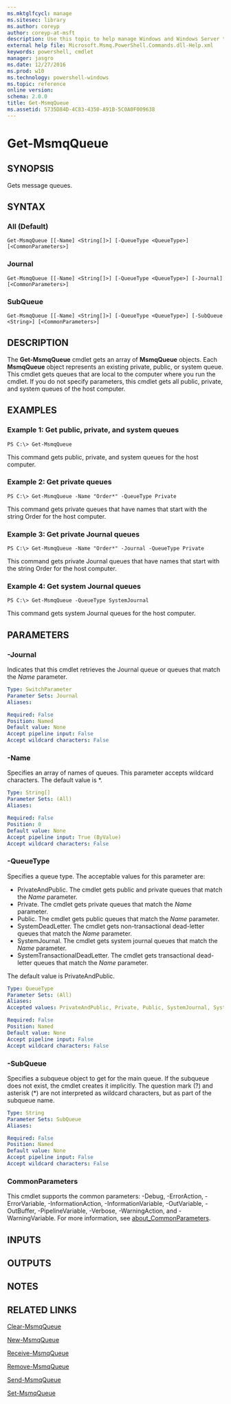 ```yaml
---
ms.mktglfcycl: manage
ms.sitesec: library
ms.author: coreyp
author: coreyp-at-msft
description: Use this topic to help manage Windows and Windows Server technologies with Windows PowerShell.
external help file: Microsoft.Msmq.PowerShell.Commands.dll-Help.xml
keywords: powershell, cmdlet
manager: jasgro
ms.date: 12/27/2016
ms.prod: w10
ms.technology: powershell-windows
ms.topic: reference
online version: 
schema: 2.0.0
title: Get-MsmqQueue
ms.assetid: 5735D84D-4C83-4350-A91B-5C0A0F009638
---
```


# Get-MsmqQueue

## SYNOPSIS
Gets message queues.

## SYNTAX

### All (Default)
```
Get-MsmqQueue [[-Name] <String[]>] [-QueueType <QueueType>] [<CommonParameters>]
```

### Journal
```
Get-MsmqQueue [[-Name] <String[]>] [-QueueType <QueueType>] [-Journal] [<CommonParameters>]
```

### SubQueue
```
Get-MsmqQueue [[-Name] <String[]>] [-QueueType <QueueType>] [-SubQueue <String>] [<CommonParameters>]
```

## DESCRIPTION
The **Get-MsmqQueue** cmdlet gets an array of **MsmqQueue** objects.
Each **MsmqQueue** object represents an existing private, public, or system queue.
This cmdlet gets queues that are local to the computer where you run the cmdlet.
If you do not specify parameters, this cmdlet gets all public, private, and system queues of the host computer.

## EXAMPLES

### Example 1: Get public, private, and system queues
```
PS C:\> Get-MsmqQueue
```

This command gets public, private, and system queues for the host computer.

### Example 2: Get private queues
```
PS C:\> Get-MsmqQueue -Name "Order*" -QueueType Private
```

This command gets private queues that have names that start with the string Order for the host computer.

### Example 3: Get private Journal queues
```
PS C:\> Get-MsmqQueue -Name "Order*" -Journal -QueueType Private
```

This command gets private Journal queues that have names that start with the string Order for the host computer.

### Example 4: Get system Journal queues
```
PS C:\> Get-MsmqQueue -QueueType SystemJournal
```

This command gets system Journal queues for the host computer.

## PARAMETERS

### -Journal
Indicates that this cmdlet retrieves the Journal queue or queues that match the *Name* parameter.

```yaml
Type: SwitchParameter
Parameter Sets: Journal
Aliases: 

Required: False
Position: Named
Default value: None
Accept pipeline input: False
Accept wildcard characters: False
```

### -Name
Specifies an array of names of queues.
This parameter accepts wildcard characters.
The default value is *.

```yaml
Type: String[]
Parameter Sets: (All)
Aliases: 

Required: False
Position: 0
Default value: None
Accept pipeline input: True (ByValue)
Accept wildcard characters: False
```

### -QueueType
Specifies a queue type.
The acceptable values for this parameter are:

- PrivateAndPublic.
The cmdlet gets public and private queues that match the *Name* parameter. 
- Private.
The cmdlet gets private queues that match the *Name* parameter. 
- Public.
The cmdlet gets public queues that match the *Name* parameter. 
- SystemDeadLetter.
The cmdlet gets non-transactional dead-letter queues that match the *Name* parameter. 
- SystemJournal.
The cmdlet gets system journal queues that match the *Name* parameter. 
- SystemTransactionalDeadLetter.
The cmdlet gets transactional dead-letter queues that match the *Name* parameter. 

The default value is PrivateAndPublic.

```yaml
Type: QueueType
Parameter Sets: (All)
Aliases: 
Accepted values: PrivateAndPublic, Private, Public, SystemJournal, SystemDeadLetter, SystemTransactionalDeadLetter

Required: False
Position: Named
Default value: None
Accept pipeline input: False
Accept wildcard characters: False
```

### -SubQueue
Specifies a subqueue object to get for the main queue.
If the subqueue does not exist, the cmdlet creates it implicitly.
The question mark (?) and asterisk (*) are not interpreted as wildcard characters, but as part of the subqueue name.

```yaml
Type: String
Parameter Sets: SubQueue
Aliases: 

Required: False
Position: Named
Default value: None
Accept pipeline input: False
Accept wildcard characters: False
```

### CommonParameters
This cmdlet supports the common parameters: -Debug, -ErrorAction, -ErrorVariable, -InformationAction, -InformationVariable, -OutVariable, -OutBuffer, -PipelineVariable, -Verbose, -WarningAction, and -WarningVariable. For more information, see [about_CommonParameters](http://go.microsoft.com/fwlink/?LinkID=113216).

## INPUTS

## OUTPUTS

## NOTES

## RELATED LINKS

[Clear-MsmqQueue](./Clear-MSMQQueue.md)

[New-MsmqQueue](./New-MsmqQueue.md)

[Receive-MsmqQueue](./Receive-MsmqQueue.md)

[Remove-MsmqQueue](./Remove-MsmqQueue.md)

[Send-MsmqQueue](./Send-MsmqQueue.md)

[Set-MsmqQueue](./Set-MsmqQueue.md)

